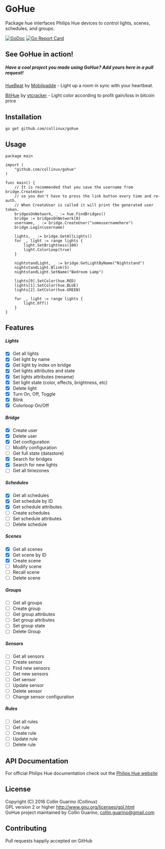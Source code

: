 # GoHue
Package hue interfaces Philips Hue devices to control lights, scenes, schedules, and groups.

[![GoDoc](https://camo.githubusercontent.com/b3b2a2b7fad4e76052830945cd839a3bba5be723/687474703a2f2f696d672e736869656c64732e696f2f62616467652f676f646f632d7265666572656e63652d3532373242342e706e67)](https://godoc.org/github.com/Collinux/GoHue)
[![Go Report Card](https://goreportcard.com/badge/github.com/Collinux/GoHue)](https://goreportcard.com/report/github.com/Collinux/GoHue)

## See GoHue in action!
##### Have a cool project you made using GoHue? Add yours here in a pull request!
[HueBeat](https://github.com/Mobilpadde/HueBeat) by [Mobilpadde](https://github.com/mobilpadde) - Light up a room in sync with your heartbeat.

[BitHue](https://github.com/realytcracker/go-bithue) by [ytcracker](https://github.com/realytcracker) - Light color according to profit gain/loss in bitcoin price

## Installation
```
go get github.com/collinux/gohue
```

## Usage
```
package main

import (
    "github.com/collinux/gohue"
)

func main() {
    // It is recommended that you save the username from bridge.CreateUser
    // so you don't have to press the link button every time and re-auth.
    // When CreateUser is called it will print the generated user token.
    bridgesOnNetwork, _ := hue.FindBridges()
    bridge := bridgesOnNetwork[0]
    username, _ := bridge.CreateUser("someusernamehere")
    bridge.Login(username)

    lights, _ := bridge.GetAllLights()
    for _, light := range lights {
        light.SetBrightness(100)
        light.ColorLoop(true)
    }

    nightstandLight, _ := bridge.GetLightByName("Nightstand")
    nightstandLight.Blink(5)
    nightstandLight.SetName("Bedroom Lamp")

    lights[0].SetColor(hue.RED)
    lights[1].SetColor(hue.BLUE)
    lights[2].SetColor(hue.GREEN)

    for _, light := range lights {
        light.Off()
    }
}
```

## Features
##### Lights
- [x] Get all lights
- [x] Get light by name
- [x] Get light by index on bridge
- [x] Get lights attributes and state
- [x] Set lights attributes (rename)
- [x] Set light state (color, effects, brightness, etc)
- [x] Delete light
- [x] Turn On, Off, Toggle
- [x] Blink
- [x] Colorloop On/Off

##### Bridge
- [x] Create user
- [x] Delete user
- [x] Get configuration
- [ ] Modify configuration
- [ ] Get full state (datastore)
- [x] Search for bridges
- [x] Search for new lights
- [ ] Get all timezones

##### Schedules
- [x] Get all schedules
- [x] Get schedule by ID
- [x] Get schedule attributes
- [ ] Create schedules
- [ ] Set schedule attributes
- [ ] Delete schedule

##### Scenes
- [x] Get all scenes
- [x] Get scene by ID
- [x] Create scene
- [ ] Modify scene
- [ ] Recall scene
- [ ] Delete scene

##### Groups
- [ ] Get all groups
- [ ] Create group
- [ ] Get group attributes
- [ ] Set group attributes
- [ ] Set group state
- [ ] Delete Group

##### Sensors
- [ ] Get all sensors
- [ ] Create sensor
- [ ] Find new sensors
- [ ] Get new sensors
- [ ] Get sensor
- [ ] Update sensor
- [ ] Delete sensor
- [ ] Change sensor configuration

##### Rules
- [ ] Get all rules
- [ ] Get rule
- [ ] Create rule
- [ ] Update rule
- [ ] Delete rule

## API Documentation
For official Philips Hue documentation check out the [Philips Hue website](http://www.developers.meethue.com/philips-hue-api)

## License
Copyright (C) 2016 Collin Guarino (Collinux)  
GPL version 2 or higher http://www.gnu.org/licenses/gpl.html  
GoHue project maintained by Collin Guarino, collin.guarino@gmail.com

## Contributing  
Pull requests happily accepted on GitHub
